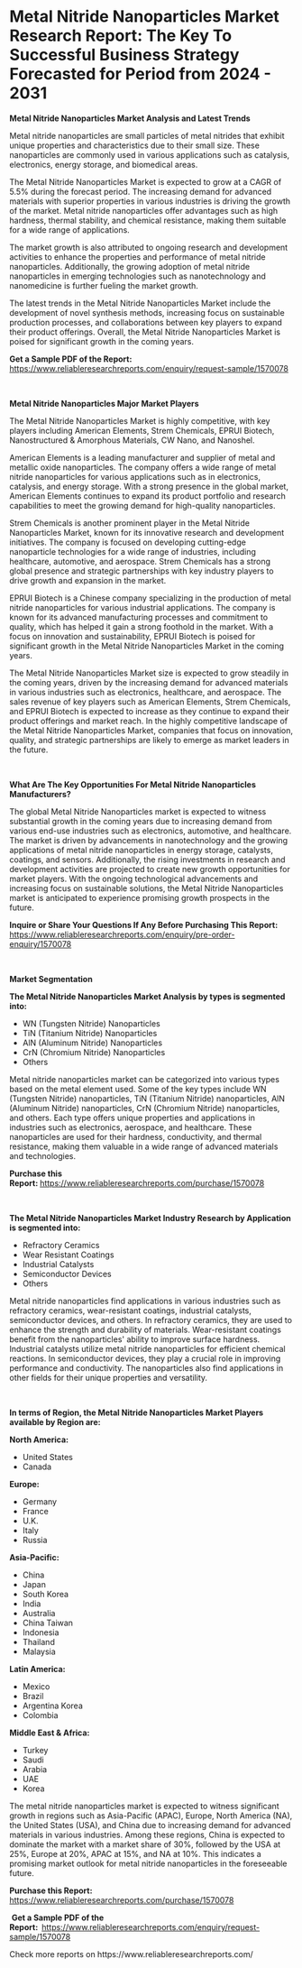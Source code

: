 <p><h1>Metal Nitride Nanoparticles Market Research Report: The Key To Successful Business Strategy Forecasted for Period from 2024 - 2031</h1></p><p><strong>Metal Nitride Nanoparticles Market Analysis and Latest Trends</strong></p>
<p><p>Metal nitride nanoparticles are small particles of metal nitrides that exhibit unique properties and characteristics due to their small size. These nanoparticles are commonly used in various applications such as catalysis, electronics, energy storage, and biomedical areas.</p><p>The Metal Nitride Nanoparticles Market is expected to grow at a CAGR of 5.5% during the forecast period. The increasing demand for advanced materials with superior properties in various industries is driving the growth of the market. Metal nitride nanoparticles offer advantages such as high hardness, thermal stability, and chemical resistance, making them suitable for a wide range of applications.</p><p>The market growth is also attributed to ongoing research and development activities to enhance the properties and performance of metal nitride nanoparticles. Additionally, the growing adoption of metal nitride nanoparticles in emerging technologies such as nanotechnology and nanomedicine is further fueling the market growth.</p><p>The latest trends in the Metal Nitride Nanoparticles Market include the development of novel synthesis methods, increasing focus on sustainable production processes, and collaborations between key players to expand their product offerings. Overall, the Metal Nitride Nanoparticles Market is poised for significant growth in the coming years.</p></p>
<p><strong>Get a Sample PDF of the Report:&nbsp;</strong> <a href="https://www.reliableresearchreports.com/enquiry/request-sample/1570078">https://www.reliableresearchreports.com/enquiry/request-sample/1570078</a></p>
<p>&nbsp;</p>
<p><strong>Metal Nitride Nanoparticles Major Market Players</strong></p>
<p><p>The Metal Nitride Nanoparticles Market is highly competitive, with key players including American Elements, Strem Chemicals, EPRUI Biotech, Nanostructured & Amorphous Materials, CW Nano, and Nanoshel. </p><p>American Elements is a leading manufacturer and supplier of metal and metallic oxide nanoparticles. The company offers a wide range of metal nitride nanoparticles for various applications such as in electronics, catalysis, and energy storage. With a strong presence in the global market, American Elements continues to expand its product portfolio and research capabilities to meet the growing demand for high-quality nanoparticles.</p><p>Strem Chemicals is another prominent player in the Metal Nitride Nanoparticles Market, known for its innovative research and development initiatives. The company is focused on developing cutting-edge nanoparticle technologies for a wide range of industries, including healthcare, automotive, and aerospace. Strem Chemicals has a strong global presence and strategic partnerships with key industry players to drive growth and expansion in the market.</p><p>EPRUI Biotech is a Chinese company specializing in the production of metal nitride nanoparticles for various industrial applications. The company is known for its advanced manufacturing processes and commitment to quality, which has helped it gain a strong foothold in the market. With a focus on innovation and sustainability, EPRUI Biotech is poised for significant growth in the Metal Nitride Nanoparticles Market in the coming years.</p><p>The Metal Nitride Nanoparticles Market size is expected to grow steadily in the coming years, driven by the increasing demand for advanced materials in various industries such as electronics, healthcare, and aerospace. The sales revenue of key players such as American Elements, Strem Chemicals, and EPRUI Biotech is expected to increase as they continue to expand their product offerings and market reach. In the highly competitive landscape of the Metal Nitride Nanoparticles Market, companies that focus on innovation, quality, and strategic partnerships are likely to emerge as market leaders in the future.</p></p>
<p>&nbsp;</p>
<p><strong>What Are The Key Opportunities For Metal Nitride Nanoparticles Manufacturers?</strong></p>
<p><p>The global Metal Nitride Nanoparticles market is expected to witness substantial growth in the coming years due to increasing demand from various end-use industries such as electronics, automotive, and healthcare. The market is driven by advancements in nanotechnology and the growing applications of metal nitride nanoparticles in energy storage, catalysts, coatings, and sensors. Additionally, the rising investments in research and development activities are projected to create new growth opportunities for market players. With the ongoing technological advancements and increasing focus on sustainable solutions, the Metal Nitride Nanoparticles market is anticipated to experience promising growth prospects in the future.</p></p>
<p><strong>Inquire or Share Your Questions If Any Before Purchasing This Report:</strong> <a href="https://www.reliableresearchreports.com/enquiry/pre-order-enquiry/1570078">https://www.reliableresearchreports.com/enquiry/pre-order-enquiry/1570078</a></p>
<p>&nbsp;</p>
<p><strong>Market Segmentation</strong></p>
<p><strong>The Metal Nitride Nanoparticles Market Analysis by types is segmented into:</strong></p>
<p><ul><li>WN (Tungsten Nitride) Nanoparticles</li><li>TiN (Titanium Nitride) Nanoparticles</li><li>AlN (Aluminum Nitride) Nanoparticles</li><li>CrN (Chromium Nitride) Nanoparticles</li><li>Others</li></ul></p>
<p><p>Metal nitride nanoparticles market can be categorized into various types based on the metal element used. Some of the key types include WN (Tungsten Nitride) nanoparticles, TiN (Titanium Nitride) nanoparticles, AlN (Aluminum Nitride) nanoparticles, CrN (Chromium Nitride) nanoparticles, and others. Each type offers unique properties and applications in industries such as electronics, aerospace, and healthcare. These nanoparticles are used for their hardness, conductivity, and thermal resistance, making them valuable in a wide range of advanced materials and technologies.</p></p>
<p><strong>Purchase this Report:&nbsp;</strong><a href="https://www.reliableresearchreports.com/purchase/1570078">https://www.reliableresearchreports.com/purchase/1570078</a></p>
<p>&nbsp;</p>
<p><strong>The Metal Nitride Nanoparticles Market Industry Research by Application is segmented into:</strong></p>
<p><ul><li>Refractory Ceramics</li><li>Wear Resistant Coatings</li><li>Industrial Catalysts</li><li>Semiconductor Devices</li><li>Others</li></ul></p>
<p><p>Metal nitride nanoparticles find applications in various industries such as refractory ceramics, wear-resistant coatings, industrial catalysts, semiconductor devices, and others. In refractory ceramics, they are used to enhance the strength and durability of materials. Wear-resistant coatings benefit from the nanoparticles' ability to improve surface hardness. Industrial catalysts utilize metal nitride nanoparticles for efficient chemical reactions. In semiconductor devices, they play a crucial role in improving performance and conductivity. The nanoparticles also find applications in other fields for their unique properties and versatility.</p></p>
<p>&nbsp;</p>
<p><strong>In terms of Region, the Metal Nitride Nanoparticles Market Players available by Region are:</strong></p>
<p>
    <p> <strong> North America: </strong>
        <ul>
            <li>United States</li>
            <li>Canada</li>
        </ul>
        </p> 
    <p> <strong> Europe: </strong>
        <ul>
            <li>Germany</li>
            <li>France</li>
            <li>U.K.</li>
            <li>Italy</li>
            <li>Russia</li>
        </ul>
        </p> 
    <p> <strong> Asia-Pacific: </strong>
        <ul>
            <li>China</li>
            <li>Japan</li>
            <li>South Korea</li>
            <li>India</li>
            <li>Australia</li>
            <li>China Taiwan</li>
            <li>Indonesia</li>
            <li>Thailand</li>
            <li>Malaysia</li>
        </ul>
        </p> 
    <p> <strong> Latin America: </strong>
        <ul>
            <li>Mexico</li>
            <li>Brazil</li>
            <li>Argentina Korea</li>
            <li>Colombia</li>
        </ul>
        </p> 
    <p> <strong> Middle East & Africa: </strong>
        <ul>
            <li>Turkey</li>
            <li>Saudi</li>
            <li>Arabia</li>
            <li>UAE</li>
            <li>Korea</li>
        </ul>
    </p>
    </p>
<p><p>The metal nitride nanoparticles market is expected to witness significant growth in regions such as Asia-Pacific (APAC), Europe, North America (NA), the United States (USA), and China due to increasing demand for advanced materials in various industries. Among these regions, China is expected to dominate the market with a market share of 30%, followed by the USA at 25%, Europe at 20%, APAC at 15%, and NA at 10%. This indicates a promising market outlook for metal nitride nanoparticles in the foreseeable future.</p></p>
<p><strong>Purchase this Report: </strong><a href="https://www.reliableresearchreports.com/purchase/1570078">https://www.reliableresearchreports.com/purchase/1570078</a></p>
<p>&nbsp;<strong>Get a Sample PDF of the Report:&nbsp;&nbsp;</strong><a href="https://www.reliableresearchreports.com/enquiry/request-sample/1570078">https://www.reliableresearchreports.com/enquiry/request-sample/1570078</a></p>
<p><strong></strong></p>
<p>Check more reports on https://www.reliableresearchreports.com/</p>